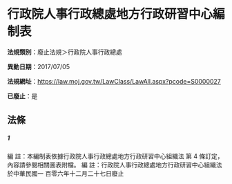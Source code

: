 # 行政院人事行政總處地方行政研習中心編制表

**法規類別**：廢止法規＞行政院人事行政總處

**異動日期**：2017/07/05  

**法規網址**：https://law.moj.gov.tw/LawClass/LawAll.aspx?pcode=S0000027

**已廢止**：是



## 法條
##### 1
編      註：本編制表依據行政院人事行政總處地方行政研習中心組織法
            第 4  條訂定，內容請參閱相關圖表附檔。
編      註：行政院人事行政總處地方行政研習中心組織法於中華民國一
            百零六年十二月二十七日廢止



